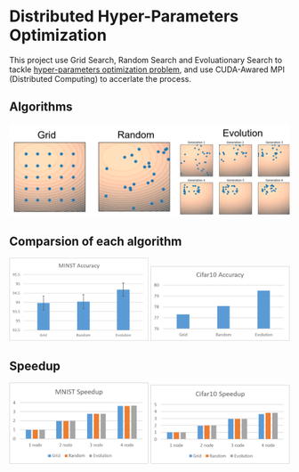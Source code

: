 # Distributed Hyper-Parameters Optimization
This project use Grid Search, Random Search and Evoluationary Search to tackle [hyper-parameters optimization problem](https://en.wikipedia.org/wiki/Hyperparameter_optimization), and use CUDA-Awared MPI (Distributed Computing) to accerlate the process.

## Algorithms 
<img src="https://github.com/aa10402tw/Distributed-Hyper-Parameters-Optimization/blob/master/imgs/search.png">

## Comparsion of each algorithm
<img src="https://github.com/aa10402tw/Distributed-Hyper-Parameters-Optimization/blob/master/imgs/mnist_acc.png" width=250> <img 
src="https://github.com/aa10402tw/Distributed-Hyper-Parameters-Optimization/blob/master/imgs/cifar10_acc.png" width=250>

## Speedup
<img src="https://github.com/aa10402tw/Distributed-Hyper-Parameters-Optimization/blob/master/imgs/mnist_speedup.png" width=250> <img 
src="https://github.com/aa10402tw/Distributed-Hyper-Parameters-Optimization/blob/master/imgs/cifar10_speedup.png" width=250>
	
